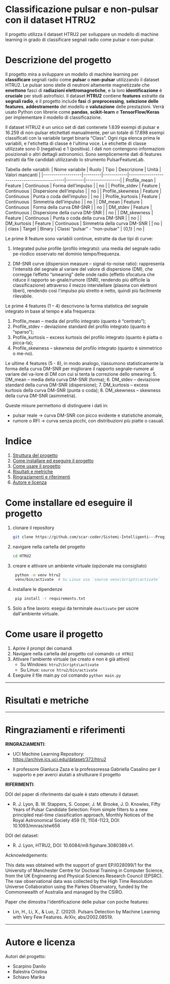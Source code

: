 
# Classificazione pulsar e non-pulsar con il dataset HTRU2

Il progetto utilizza il dataset HTRU2 per sviluppare un modello di machine learning in grado di classificare segnali radio come pulsar o non-pulsar.

# Descrizione del progetto 

Il progetto mira a sviluppare un modello di machine learning per **classificare** segnali radio come **pulsar** o **non-pulsar** utilizzando il dataset HTRU2. Le pulsar sono stelle di neutroni altamente magnetizzate che **emettono** fasci di **radiazioni elettromagnetiche**, e la loro **identificazione** è **cruciale** per studi astrofisici. Il dataset **HTRU2** contiene **features** estratte da **segnali radio**, e il progetto include **fasi** di **preprocessing**, **selezione delle features**, **addestramento** del modello e **valutazione** delle prestazioni.
Verrà usato Python con librerie come **pandas**, **scikit-learn** e **TensorFlow/Keras** per implementare il modello di classificazione.

Il dataset HTRU2 è un unico set di dati contenete 1.639 esempi di pulsar e 16.259 di non-pulsar etichettati manualmente, per un totale di 17.898 esempi classificati con la variabile target binaria “Class”.
Ogni riga elenca prima le variabili, e l'etichetta di classe è l'ultima voce. Le etichette di classe utilizzate sono 0 (negativa) e 1 (positiva). I dati non contengono informazioni posizionali o altri dettagli astronomici. Sono semplicemente dati di features estratti da file candidati utilizzando lo strumento PulsarFeatureLab.

Tabella delle variabili:
| Nome variabile    | Ruolo   | Tipo       | Descrizione                                 | Unità   | Valori mancanti |
|-------------------|---------|------------|----------------------------------------------|---------|-----------------|
| Profile_mean      | Feature | Continuous | Forma dell’impulso                          |         | no              |
| Profile_stdev     | Feature | Continuous | Dispersione dell’impulso                    |         | no              |
| Profile_skewness  | Feature | Continuous | Punta o coda dell’impulso                   |         | no              |
| Profile_kurtosis  | Feature | Continuous | Simmetria dell’impulso                      |         | no              |
| DM_mean           | Feature | Continuous | Forma della curva DM-SNR                    |         | no              |
| DM_stdev          | Feature | Continuous | Dispersione della curva DM-SNR              |         | no              |
| DM_skewness       | Feature | Continuous | Punta o coda della curva DM-SNR             |         | no              |
| DM_kurtosis       | Feature | Continuous | Simmetria della curva DM-SNR                |         | no              |
| class             | Target  | Binary     | Classi “pulsar” - “non-pulsar”              | {0,1}   | no              |

Le prime 8 feature sono variabili continue, estratte da due tipi di curve:
1.	Integrated pulse profile (profilo integrato): una media del segnale radio pe-riodico osservato nel dominio tempo/frequenza.

2.	DM-SNR curve (dispersion measure – signal-to-noise ratio): rappresenta l’intensità del segnale al variare del valore di dispersione (DM), che corregge l’effetto “smearing” delle onde radio (effetto sfocatura che riduce il rapporto se-gnale/rumore (SNR), rendendo più difficile la classificazione) attraverso il mezzo interstellare (plasma con elettroni liberi), rendendo così l'impulso più stretto e netto, quindi più facilmente rilevabile.

Le prime 4 features (1 – 4) descrivono la forma statistica del segnale integrato in base al tempo e alla frequenza: 
1.	Profile_mean – media del profilo integrato (quanto è “centrato”);
2.	Profile_stdev – deviazione standard del profilo integrato (quanto è “sparso”);
3.	Profile_kurtosis – excess kurtosis del profilo integrato (quanto è piatta o picca-ta);
4.	Profile_skewness – skewness del profilo integrato (quanto è simmetrico o me-no).

Le ultime 4 features (5 - 8), in modo analogo, riassumono statisticamente la forma della curva DM-SNR per migliorare il rapporto segnale-rumore al variare del va-lore di DM con cui si tenta la correzione dello smearing: 
5.	DM_mean – media della curva DM-SNR (forma);
6.	DM_stdev – deviazione standard della curva DM-SNR (dispersione);
7.	DM_kurtosis – excess kurtosis della curva DM-SNR (punta o coda);
8.	DM_skewness – skewness della curva DM-SNR (asimmetria).

Queste misure permettono di distinguere i dati in:
- pulsar reale → curva DM-SNR con picco evidente e statistiche anomale,
- rumore o RFI → curva senza picchi, con distribuzioni più piatte o casuali.


# Indice 

1. [Struttura del progetto](#struttura-del-progetto)
2. [Come installare ed eseguire il progetto](#come-installare-ed-eseguire-il-progetto)
3. [Come usare il progetto](#come-usare-il-progetto)
4. [Risultati e metriche](#risultati-e-metriche)
5. [Ringraziamenti e riferimenti](#ringraziamenti-e-riferimenti)
6. [Autore e licenza](#autore-e-licenza)

# Come installare ed eseguire il progetto 

1. clonare il repository
   ```bash
   git clone https://github.com/scar-coder/Sistemi-Intelligenti---Progetto-HTRU2.git
   ```
2. navigare nella cartella del progetto
   ```bash
   cd HTRU2
   ```
3. creare e attivare un ambiente virtuale (opzionale ma consigliato)
   ```bash
    python -m venv htru2
    venv/bin/activate  # Su Linux usa `source venv\Scripts\activate`
   ```
4. installare le dipendenze
   ```bash
    pip install -r requirements.txt
   ```
5. Solo a fine lavoro:  esegui da terminale `deactivate` per uscire dall'ambiente virtuale.



# Come usare il progetto 

1. Aprire il prompt dei comandi
2. Navigare nella cartella del progetto col comando `cd HTRU2`
3. Attivare l'ambiente virtuale (se creato e non è già attivo)
   - Su Windows: `htru2\Scripts\activate`
   - Su Linux: `source htru2/bin/activate`
4. Eseguire il file main.py col comando `python main.py`

---

# Risultati e metriche


---

# Ringraziamenti e riferimenti 

**RINGRAZIAMENTI**:

- UCI Machine Learning Repository: https://archive.ics.uci.edu/dataset/372/htru2

- Il professore Gianluca Zaza e la professoressa Gabriella Casalino per il supporto e per averci aiutati a strutturare il progetto


**RIFERIMENTI**:

DOI del paper di riferimento dal quale è stato ottenuto il dataset:
- R. J. Lyon, B. W. Stappers, S. Cooper, J. M. Brooke, J. D. Knowles, Fifty Years of Pulsar Candidate Selection: From simple filters to a new principled real-time classification approach, Monthly Notices of the Royal Astronomical Society 459 (1), 1104-1123, DOI: 10.1093/mnras/stw656

DOI del dataset:
- R. J. Lyon, HTRU2, DOI: 10.6084/m9.figshare.3080389.v1.


Acknowledgements:

This data was obtained with the support of grant EP/I028099/1 for the University of Manchester  Centre for Doctoral Training in Computer Science, from the UK Engineering and Physical Sciences Research Council (EPSRC). The raw observational data was collected by the High Time Resolution Universe Collaboration using the Parkes Observatory, funded by the Commonwealth of Australia and managed by the CSIRO.

Paper che dimostra l'identificazione delle pulsar con poche features:
- Lin, H., Li, X., & Luo, Z. (2020). Pulsars Detection by Machine Learning with Very Few Features. ArXiv, abs/2002.08519.

---

# Autore e licenza

Autori del progetto:
- Scarpino Danilo
- Balestra Cristina
- Schiavo Marika


